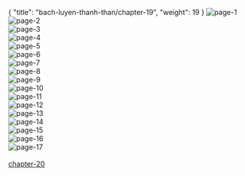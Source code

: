 { "title": "bach-luyen-thanh-than/chapter-19", "weight": 19 }
<img src="bach-luyen-thanh-than_0019_01-e723460029b8bc0a961364ac7fc9f604.webp" alt="page-1" origin="http://1.bp.blogspot.com/-pWbG9jF51D4/VqNqej3N1pI/AAAAAAABipQ/UNPJWBkgKWM/s0/1.jpg?imgmax=0"><br/>
<img src="bach-luyen-thanh-than_0019_02-e780948410e6810e734ca28504c07a95.webp" alt="page-2" origin="http://1.bp.blogspot.com/-i0CNoLIfjjk/VqNqg6jsTHI/AAAAAAABiqQ/IpRyEJJ-w-E/s0/2.jpg?imgmax=0"><br/>
<img src="bach-luyen-thanh-than_0019_03-23b442af08a1f59264d749268599add7.webp" alt="page-3" origin="http://1.bp.blogspot.com/-I91CX3ho_fg/VqNqg3c6ThI/AAAAAAABiqU/k1VtL4UfPIA/s0/3.jpg?imgmax=0"><br/>
<img src="bach-luyen-thanh-than_0019_04-e1d9d87304bae38540f8c47252a6ae78.webp" alt="page-4" origin="http://1.bp.blogspot.com/-I-ANd2ptu6s/VqNqhMBI71I/AAAAAAABiqY/HtU7MrBweUU/s0/4.jpg?imgmax=0"><br/>
<img src="bach-luyen-thanh-than_0019_05-3519fbfb61a382bdc9ebe77bc2236d8a.webp" alt="page-5" origin="http://1.bp.blogspot.com/-rbrE2TQ937A/VqNqhniewpI/AAAAAAABiqk/Ot_MaqGJPWI/s0/5.jpg?imgmax=0"><br/>
<img src="bach-luyen-thanh-than_0019_06-35f76a7f319a889f0aff211305b1f3fc.webp" alt="page-6" origin="http://1.bp.blogspot.com/-u8CgPVamOqs/VqNqhkrHluI/AAAAAAABiqo/y7TASWwYKlo/s0/6.jpg?imgmax=0"><br/>
<img src="bach-luyen-thanh-than_0019_07-9f733b87cc8c0c04883731893d515723.webp" alt="page-7" origin="http://1.bp.blogspot.com/-ntQ5kJtr_hQ/VqNqh0GY2EI/AAAAAAABiqs/Eg99U2fWwG8/s0/7.jpg?imgmax=0"><br/>
<img src="bach-luyen-thanh-than_0019_08-545b6d1ecd692e1a06025099eba81472.webp" alt="page-8" origin="http://1.bp.blogspot.com/-WKsw8oBFGjQ/VqNqiQOLHfI/AAAAAAABirE/usOwhH-653E/s0/8.jpg?imgmax=0"><br/>
<img src="bach-luyen-thanh-than_0019_09-458350064adda40299d397cb34110432.webp" alt="page-9" origin="http://1.bp.blogspot.com/-GK_Cjj_30z4/VqNqiUP3jAI/AAAAAAABiq8/ulmirguezsA/s0/9.jpg?imgmax=0"><br/>
<img src="bach-luyen-thanh-than_0019_10-a5e841969aebe7a6149190d23ee6e693.webp" alt="page-10" origin="http://1.bp.blogspot.com/-YmRM-MyXE9s/VqNqeoODBoI/AAAAAAABipU/w9mCRVAuDvw/s0/10.jpg?imgmax=0"><br/>
<img src="bach-luyen-thanh-than_0019_11-48032738cb0bbf9ed9afdf706f8ba8f0.webp" alt="page-11" origin="http://1.bp.blogspot.com/-0hdO5NBjBTg/VqNqfU4vqOI/AAAAAAABipc/kNqOYaISi1A/s0/11.jpg?imgmax=0"><br/>
<img src="bach-luyen-thanh-than_0019_12-89c73e848bf7f36d23f9d2f604f6ed38.webp" alt="page-12" origin="http://1.bp.blogspot.com/-aEWZ1cPUWHE/VqNqftxtaCI/AAAAAAABipk/nHdq2NHXoyw/s0/12.jpg?imgmax=0"><br/>
<img src="bach-luyen-thanh-than_0019_13-e1dae3d1380c4e171bbfac367e4a3ae1.webp" alt="page-13" origin="http://1.bp.blogspot.com/-M4ixcmVqeL8/VqNqfgrGGvI/AAAAAAABipo/qRq4923r0RI/s0/13.jpg?imgmax=0"><br/>
<img src="bach-luyen-thanh-than_0019_14-f4794721a112ea6492516ee6d1026172.webp" alt="page-14" origin="http://1.bp.blogspot.com/-CWrOycylioY/VqNqf85YoHI/AAAAAAABipw/tG0zCiOy2CM/s0/14.jpg?imgmax=0"><br/>
<img src="bach-luyen-thanh-than_0019_15-640723b04cae4b783226410b24af84f9.webp" alt="page-15" origin="http://1.bp.blogspot.com/-dO_yFUEz-qA/VqNqgGocY3I/AAAAAAABip4/wmnV5WbjHhU/s0/15.jpg?imgmax=0"><br/>
<img src="bach-luyen-thanh-than_0019_16-86b4392b593cb4d4735c19e44806b8a7.webp" alt="page-16" origin="http://1.bp.blogspot.com/-6iWfg4hBNG0/VqNqgRTkMvI/AAAAAAABip8/s5TOkIio5-k/s0/16.jpg?imgmax=0"><br/>
<img src="bach-luyen-thanh-than_0019_17-0007225a5461939c84c9252017d12481.webp" alt="page-17" origin="http://1.bp.blogspot.com/-aoG-1s02HFY/VqNqgmBFi9I/AAAAAAABiqE/9cmyvr_-Z9I/s0/17.jpg?imgmax=0"><br/>
<br/><a class="nextchap" href="/bach-luyen-thanh-than/chapter-20">chapter-20</a>
